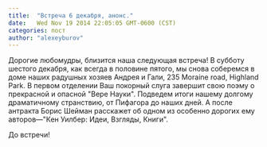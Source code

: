 ```yaml
---
title:  "Встреча 6 декабря, анонс."
date:   Wed Nov 19 2014 22:05:05 GMT-0600 (CST)
categories: пост
author: "alexeyburov"
---
```


Дорогие любомудры, близится наша следующая встреча! В субботу шестого декабря, как всегда в половине пятого, мы снова соберемся в доме наших радушных хозяев Андрея и Гали, 235 Moraine road, Highland Park. В первом отделении Ваш покорный слуга завершит свою поэму о прекрасной и опасной "Вере Науки". Подведем итоги нашему долгому драматичному странствию, от Пифагора до наших дней. А после антракта Борис Шейман расскажет об одном из особенно дорогих ему авторов—"Кен Уилбер: Идеи, Взгляды, Книги".

До встречи!